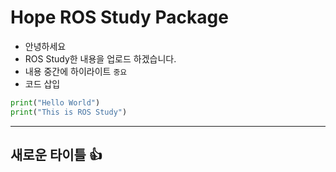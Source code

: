 # Hope ROS Study Package
- 안녕하세요
- ROS Study한 내용을 업로드 하겠습니다.
- 내용 중간에 하이라이트 `중요`
- 코드 삽입
```python
print("Hello World")
print("This is ROS Study")
```
---
## 새로운 타이틀 :+1:
